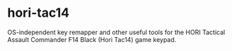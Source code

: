 # hori-tac14
OS-independent key remapper and other useful tools for the HORI Tactical Assault Commander F14 Black (Hori Tac14) game keypad.
